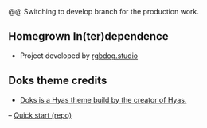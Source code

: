 @@ Switching to develop branch for the production work.

## Homegrown In(ter)dependence

- Project developed by [rgbdog.studio](https://www.rgbdog.studio/)

## Doks theme credits

- [Doks is a Hyas theme build by the creator of Hyas.](https://gethyas.com/themes/)

– [Quick start (repo)](https://getdoks.org/docs/overview/quick-start/)
